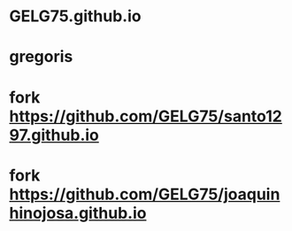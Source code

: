 # GELG75.github.io
# gregoris
# fork https://github.com/GELG75/santo1297.github.io
# fork https://github.com/GELG75/joaquinhinojosa.github.io
